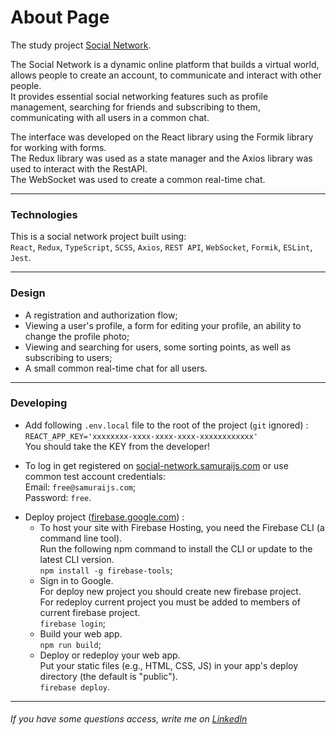 # About Page

The study project [Social Network](https://social-network-52b53.web.app).

The Social Network is a dynamic online platform that builds a virtual world, allows people to create an account, to communicate and interact with other people.  
It provides essential social networking features such as profile management, searching for friends and subscribing to them, communicating with all users in a common chat.

The interface was developed on the React library using the Formik library for working with forms.  
The Redux library was used as a state manager and the Axios library was used to interact with the RestAPI.  
The WebSocket was used to create a common real-time chat.

---

### Technologies

This is a social network project built using:  
`React`, `Redux`, `TypeScript`, `SCSS`, `Axios`, `REST API`, `WebSocket`, `Formik`, `ESLint`, `Jest`.

---

### Design

- A registration and authorization flow;
- Viewing a user's profile, a form for editing your profile, an ability to change the profile photo;
- Viewing and searching for users, some sorting points, as well as subscribing to users;
- A small common real-time chat for all users.

---

### Developing

- Add following `.env.local` file to the root of the project (`git` ignored) :  
  `REACT_APP_KEY='xxxxxxxx-xxxx-xxxx-xxxx-xxxxxxxxxxxx'`  
  You should take the KEY from the developer!

* To log in get registered on [social-network.samuraijs.com](https://social-network.samuraijs.com) or use common test account credentials:  
  Email: `free@samuraijs.com`;  
  Password: `free`.

- Deploy project ([firebase.google.com](https://firebase.google.com)) :
  - To host your site with Firebase Hosting, you need the Firebase CLI (a command line tool).  
    Run the following npm command to install the CLI or update to the latest CLI version.  
    `npm install -g firebase-tools`;
  - Sign in to Google.  
    For deploy new project you should create new firebase project.  
    For redeploy current project you must be added to members of current firebase project.  
    `firebase login`;
  - Build your web app.  
    `npm run build`;
  - Deploy or redeploy your web app.  
    Put your static files (e.g., HTML, CSS, JS) in your app's deploy directory (the default is "public").  
    `firebase deploy`.
---

###### If you have some questions access, write me on [LinkedIn](www.linkedin.com/in/maksimkasota)
